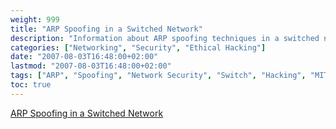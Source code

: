 ```yaml
---
weight: 999
title: "ARP Spoofing in a Switched Network"
description: "Information about ARP spoofing techniques in a switched network environment and how to implement these techniques."
categories: ["Networking", "Security", "Ethical Hacking"]
date: "2007-08-03T16:48:00+02:00"
lastmod: "2007-08-03T16:48:00+02:00"
tags: ["ARP", "Spoofing", "Network Security", "Switch", "Hacking", "MITM"]
toc: true
---
```


[ARP Spoofing in a Switched Network](/pdf/arp_spoofing_in_switched_lans_fr.pdf)
